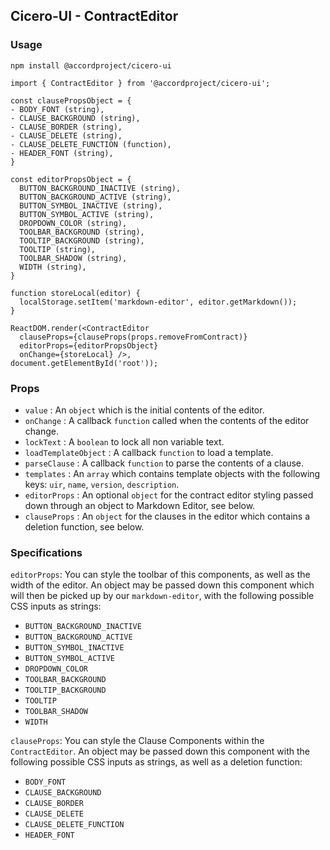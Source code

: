## Cicero-UI - ContractEditor

### Usage

```
npm install @accordproject/cicero-ui
```

```
import { ContractEditor } from '@accordproject/cicero-ui';

const clausePropsObject = {
- BODY_FONT (string),
- CLAUSE_BACKGROUND (string),
- CLAUSE_BORDER (string),
- CLAUSE_DELETE (string),
- CLAUSE_DELETE_FUNCTION (function),
- HEADER_FONT (string),
}

const editorPropsObject = {
  BUTTON_BACKGROUND_INACTIVE (string),
  BUTTON_BACKGROUND_ACTIVE (string),
  BUTTON_SYMBOL_INACTIVE (string),
  BUTTON_SYMBOL_ACTIVE (string),
  DROPDOWN_COLOR (string),
  TOOLBAR_BACKGROUND (string),
  TOOLTIP_BACKGROUND (string),
  TOOLTIP (string),
  TOOLBAR_SHADOW (string),
  WIDTH (string),
}

function storeLocal(editor) {
  localStorage.setItem('markdown-editor', editor.getMarkdown());
}

ReactDOM.render(<ContractEditor 
  clauseProps={clauseProps(props.removeFromContract)} 
  editorProps={editorPropsObject} 
  onChange={storeLocal} />,
document.getElementById('root'));
```

### Props

- `value` : An `object` which is the initial contents of the editor.
- `onChange` : A callback `function` called when the contents of the editor change.
- `lockText` : A `boolean` to lock all non variable text.
- `loadTemplateObject` : A callback `function` to load a template.
- `parseClause` : A callback `function` to parse the contents of a clause.
- `templates` : An `array` which contains template objects with the following keys: `uir`, `name`, `version`, `description`.
- `editorProps` : An optional `object` for the contract editor styling passed down through an object to Markdown Editor, see below.
- `clauseProps` : An `object` for the clauses in the editor which contains a deletion function, see below.


### Specifications

`editorProps`:
You can style the toolbar of this components, as well as the width of the editor. An object may be passed down this component which will then be picked up by our `markdown-editor`, with the following possible CSS inputs as strings:
- `BUTTON_BACKGROUND_INACTIVE`
- `BUTTON_BACKGROUND_ACTIVE`
- `BUTTON_SYMBOL_INACTIVE`
- `BUTTON_SYMBOL_ACTIVE`
- `DROPDOWN_COLOR`
- `TOOLBAR_BACKGROUND`
- `TOOLTIP_BACKGROUND`
- `TOOLTIP`
- `TOOLBAR_SHADOW`
- `WIDTH`

`clauseProps`:
You can style the Clause Components within the `ContractEditor`. An object may be passed down this component with the following possible CSS inputs as strings, as well as a deletion function:
- `BODY_FONT`
- `CLAUSE_BACKGROUND`
- `CLAUSE_BORDER`
- `CLAUSE_DELETE`
- `CLAUSE_DELETE_FUNCTION`
- `HEADER_FONT`